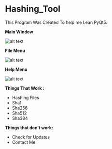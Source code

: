 # Hashing_Tool

This Program Was Created To help me Lean PyQt5.

**Main Window**

![alt text](https://i.imgur.com/UhzFocD.png)

**File Menu**

![alt text](https://i.imgur.com/V1tTShM.png)

**Help Menu**

![alt text](https://i.imgur.com/0dFYNT0.png)


**Things That Work :**

* Hashing Files 
* Sha1
* Sha256
* Sha512
* Sha384

**Things that don't work:**

* Check for Updates 
* Contact Me